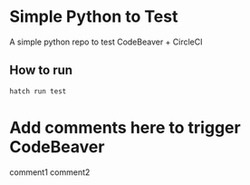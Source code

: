 # Simple Python to Test

A simple python repo to test CodeBeaver + CircleCI

## How to run

```bash
hatch run test
```

# Add comments here to trigger CodeBeaver

comment1
comment2
